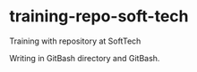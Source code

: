 # training-repo-soft-tech
Training with repository at SoftTech 

Writing in GitBash directory and GitBash.

